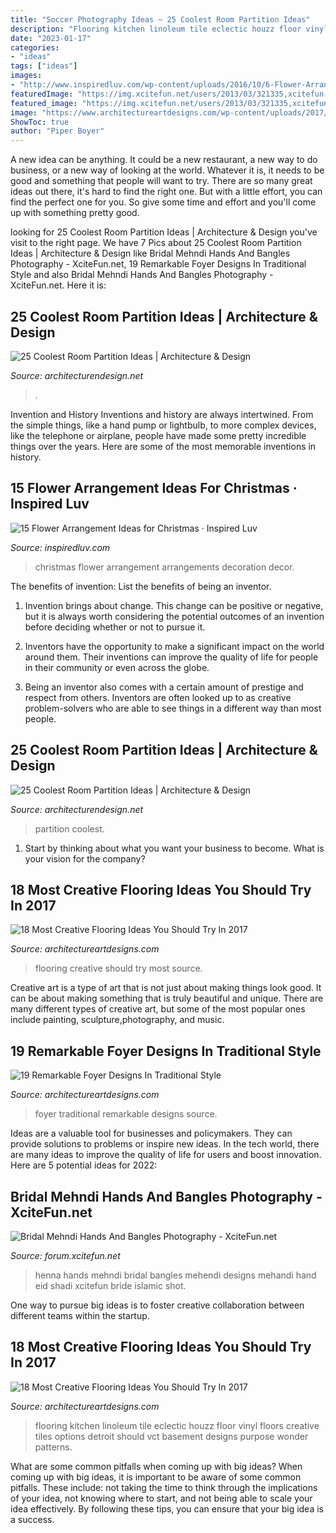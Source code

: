 ```yaml
---
title: "Soccer Photography Ideas ~ 25 Coolest Room Partition Ideas"
description: "Flooring kitchen linoleum tile eclectic houzz floor vinyl floors creative tiles options detroit should vct basement designs purpose wonder patterns"
date: "2023-01-17"
categories:
- "ideas"
tags: ["ideas"]
images:
- "http://www.inspiredluv.com/wp-content/uploads/2016/10/6-Flower-Arrangements-for-Christmas.jpg"
featuredImage: "https://img.xcitefun.net/users/2013/03/321335,xcitefun-bridal-hands-photography-37.jpg"
featured_image: "https://img.xcitefun.net/users/2013/03/321335,xcitefun-bridal-hands-photography-37.jpg"
image: "https://www.architectureartdesigns.com/wp-content/uploads/2017/02/13-2-e1485983770796-630x686.jpg"
ShowToc: true
author: "Piper Boyer"
---
```



A new idea can be anything. It could be a new restaurant, a new way to do business, or a new way of looking at the world. Whatever it is, it needs to be good and something that people will want to try. There are so many great ideas out there, it's hard to find the right one. But with a little effort, you can find the perfect one for you. So give some time and effort and you'll come up with something pretty good.

	

		
looking for 25 Coolest Room Partition Ideas | Architecture &amp; Design you've visit to the right page. We have 7 Pics about 25 Coolest Room Partition Ideas | Architecture &amp; Design like Bridal Mehndi Hands And Bangles Photography - XciteFun.net, 19 Remarkable Foyer Designs In Traditional Style and also Bridal Mehndi Hands And Bangles Photography - XciteFun.net. Here it is:
		
    
## 25 Coolest Room Partition Ideas | Architecture &amp; Design

<img loading=lazy src="https://cdn.architecturendesign.net/wp-content/uploads/2014/08/753.jpg" onerror="this.onerror=null;this.src='https://tse1.mm.bing.net/th?id=OIP.vY66Fsip9dzeE_fMcrXXUQHaLK&amp;pid=15.1';" alt="25 Coolest Room Partition Ideas | Architecture &amp; Design">

_Source: architecturendesign.net_

>. 

	

Invention and History
Inventions and history are always intertwined. From the simple things, like a hand pump or lightbulb, to more complex devices, like the telephone or airplane, people have made some pretty incredible things over the years. Here are some of the most memorable inventions in history.

    
## 15 Flower Arrangement Ideas For Christmas · Inspired Luv

<img loading=lazy src="http://www.inspiredluv.com/wp-content/uploads/2016/10/6-Flower-Arrangements-for-Christmas.jpg" onerror="this.onerror=null;this.src='https://tse4.mm.bing.net/th?id=OIP.9nsHSk0VRqhw8Cyhjt_negHaLR&amp;pid=15.1';" alt="15 Flower Arrangement Ideas for Christmas · Inspired Luv">

_Source: inspiredluv.com_

>christmas flower arrangement arrangements decoration decor. 

	

The benefits of invention: List the benefits of being an inventor.
1. Invention brings about change. This change can be positive or negative, but it is always worth considering the potential outcomes of an invention before deciding whether or not to pursue it.
2. Inventors have the opportunity to make a significant impact on the world around them. Their inventions can improve the quality of life for people in their community or even across the globe.

3. Being an inventor also comes with a certain amount of prestige and respect from others. Inventors are often looked up to as creative problem-solvers who are able to see things in a different way than most people.

    
## 25 Coolest Room Partition Ideas | Architecture &amp; Design

<img loading=lazy src="https://cdn.architecturendesign.net/wp-content/uploads/2014/08/951.jpg" onerror="this.onerror=null;this.src='https://tse1.mm.bing.net/th?id=OIP.l6uPWvwx0ulWGilhQm37mgHaLK&amp;pid=15.1';" alt="25 Coolest Room Partition Ideas | Architecture &amp; Design">

_Source: architecturendesign.net_

>partition coolest. 

	

1) Start by thinking about what you want your business to become. What is your vision for the company?

    
## 18 Most Creative Flooring Ideas You Should Try In 2017

<img loading=lazy src="https://www.architectureartdesigns.com/wp-content/uploads/2017/02/13-2-e1485983770796-630x686.jpg" onerror="this.onerror=null;this.src='https://tse4.mm.bing.net/th?id=OIP.zAc8pN0ySq79Z6yNgeyNxwHaIE&amp;pid=15.1';" alt="18 Most Creative Flooring Ideas You Should Try In 2017">

_Source: architectureartdesigns.com_

>flooring creative should try most source. 

	

Creative art is a type of art that is not just about making things look good. It can be about making something that is truly beautiful and unique. There are many different types of creative art, but some of the most popular ones include painting, sculpture,photography, and music.

    
## 19 Remarkable Foyer Designs In Traditional Style

<img loading=lazy src="https://www.architectureartdesigns.com/wp-content/uploads/2016/03/7-35.jpg" onerror="this.onerror=null;this.src='https://tse3.mm.bing.net/th?id=OIP.E2w9k1vH4qc5jlh5XqQGFQAAAA&amp;pid=15.1';" alt="19 Remarkable Foyer Designs In Traditional Style">

_Source: architectureartdesigns.com_

>foyer traditional remarkable designs source. 

	

Ideas are a valuable tool for businesses and policymakers. They can provide solutions to problems or inspire new ideas. In the tech world, there are many ideas to improve the quality of life for users and boost innovation. Here are 5 potential ideas for 2022: 

    
## Bridal Mehndi Hands And Bangles Photography - XciteFun.net

<img loading=lazy src="https://img.xcitefun.net/users/2013/03/321335,xcitefun-bridal-hands-photography-37.jpg" onerror="this.onerror=null;this.src='https://tse4.mm.bing.net/th?id=OIP.i_sYCMRec1Jl1ivvDJf76wHaLI&amp;pid=15.1';" alt="Bridal Mehndi Hands And Bangles Photography - XciteFun.net">

_Source: forum.xcitefun.net_

>henna hands mehndi bridal bangles mehendi designs mehandi hand eid shadi xcitefun bride islamic shot. 

	

One way to pursue big ideas is to foster creative collaboration between different teams within the startup.

    
## 18 Most Creative Flooring Ideas You Should Try In 2017

<img loading=lazy src="https://www.architectureartdesigns.com/wp-content/uploads/2017/02/4-2-630x473.jpg" onerror="this.onerror=null;this.src='https://tse3.mm.bing.net/th?id=OIP.0ejuUDurQR_f14HENCzH9QHaFj&amp;pid=15.1';" alt="18 Most Creative Flooring Ideas You Should Try In 2017">

_Source: architectureartdesigns.com_

>flooring kitchen linoleum tile eclectic houzz floor vinyl floors creative tiles options detroit should vct basement designs purpose wonder patterns. 

	

What are some common pitfalls when coming up with big ideas?
When coming up with big ideas, it is important to be aware of some common pitfalls. These include: not taking the time to think through the implications of your idea, not knowing where to start, and not being able to scale your idea effectively. By following these tips, you can ensure that your big idea is a success.

